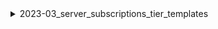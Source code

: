 <details>
<summary>2023-03_server_subscriptions_tier_templates</summary>

## Filter: Guild member count range
```css
None: 0 - 10000
```

</details>
